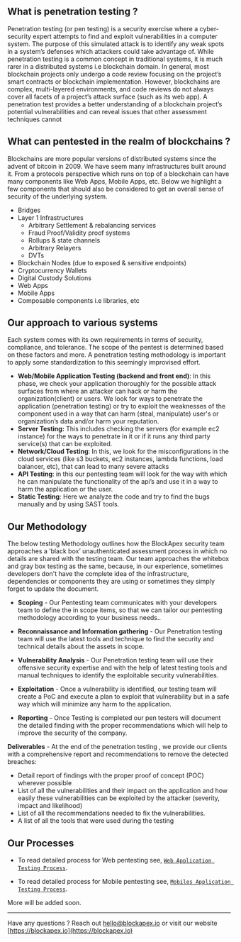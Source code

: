 ## What is penetration testing ?
Penetration testing (or pen testing) is a security exercise where a cyber-security expert attempts to find and exploit vulnerabilities in a computer system. The purpose of this simulated attack is to identify any weak spots in a system’s defenses which attackers could take advantage of.
While penetration testing is a common concept in traditional systems, it is much rarer in a distributed systems i.e blockchain domain.  In general, most blockchain projects only undergo a code review focusing on the project’s smart contracts or blockchain implementation.
However, blockchains are complex, multi-layered environments, and code reviews do not always cover all facets of a project’s attack surface (such as its web app).  A penetration test provides a better understanding of a blockchain project’s potential vulnerabilities and can reveal issues that other assessment techniques cannot

## What can pentested in the realm of blockchains ?
Blockchains are more popular versions of distributed systems since the advent of bitcoin in 2009. We have seem many infrastructures built around it. From a protocols perspective which runs on top of a blockchain can have many components like Web Apps, Mobile Apps, etc. Below we highlight a few components that should also be considered to get an overall sense of security of the underlying system.
- Bridges
- Layer 1 Infrastructures
   - Arbitrary Settlement & rebalancing services
   - Fraud Proof/Validity proof systems
   - Rollups & state channels
   - Arbitrary Relayers
   - DVTs
- Blockchain Nodes (due to exposed & sensitive endpoints)
- Cryptocurrency Wallets
- Digital Custody Solutions
- Web Apps
- Mobile Apps
- Composable components i.e libraries, etc

## Our approach to various systems
Each system comes with its own requirements in terms of security, compliance, and tolerance. The scope of the pentest is determined based on these factors and more. A penetration testing methodology is important to apply some standardization to this seemingly improvised effort.
- **Web/Mobile Application Testing (backend and front end)**: In this phase, we check your application thoroughly for the possible attack surfaces from where an attacker can hack or harm the organization(client) or users. We look for ways to penetrate the application (penetration testing) or try to exploit the weaknesses of the component used in a way that can harm (steal, manipulate) user's or organization’s data and/or  harm your reputation.
- **Server Testing:** This includes checking the servers (for example ec2 instance) for the ways to penetrate in it or if it runs any third party service(s) that can be exploited.
- **Network/Cloud Testing**: In this, we look for the misconfigurations in the cloud services (like s3 buckets, ec2 instances, lambda functions, load balancer, etc), that can lead to many severe attacks
- **API Testing**: in this our pentesting team will look for the way with which he can manipulate the functionality of the api’s and use it in a way to harm the application or the user.
- **Static Testing**: Here we analyze the code and try to find the bugs manually and by using SAST tools.

## Our Methodology
The below testing Methodology outlines how the BlockApex security team approaches a ‘black box’ unauthenticated  assessment process  in which no details are shared with the testing team. Our team approaches the whitebox and gray box testing as the same, because, in our experience, sometimes developers don't have the complete idea of the infrastructure, dependencies or components they are using or sometimes they simply forget to update the document.

- **Scoping** - Our Pentesting team communicates with your developers team to define the in scope items, so that we can tailor our pentesting methodology according to your business needs.. 

- **Reconnaissance and Information gathering** - Our Penetration testing team will use the latest tools and technique to find the security and technical details about the assets  in scope.

- **Vulnerability Analysis** - Our Penetration testing team will use their offensive security expertise and with the help of latest testing tools and manual techniques to identify the exploitable security vulnerabilities.

- **Exploitation** - Once a vulnerability is identified, our testing team will create a PoC and execute a plan to exploit that vulnerability but in a safe way which will minimize  any harm to the application.

- **Reporting** - Once Testing is completed our pen testers will document the detailed finding with the proper recommendations which will help to improve the security of the company. 

**Deliverables** -
At the end of the penetration testing , we provide our clients with a  comprehensive report and recommendations to remove the detected breaches:
 - Detail report of findings with the proper proof of concept (POC) wherever possible
 - List of all the vulnerabilities and their impact on the application and how easily these vulnerabilities can be exploited by the attacker (severity, impact and likelihood)
 - List of all the recommendations needed to fix the vulnerabilities.
 - A list of all the tools that were used during the testing

## Our Processes
- To read detailed process for Web pentesting see, [`Web Application Testing Process`](./Pentesting%20Checklist/Web-Application-Pentesting.md).

- To read detailed process for Mobile pentesting see, [`Mobiles Application Testing Process`](./Pentesting%20Checklist//Mobile-Application-Pentesting.md).

More will be added soon.

<hr />

Have any questions ? Reach out hello@blockapex.io or visit our website [https://blockapex.io](https://blockapex.io)